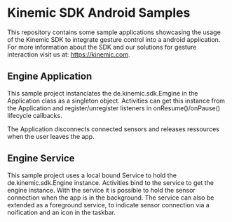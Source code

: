 # Kinemic SDK Android Samples

This repository contains some sample applications showcasing the usage of the Kinemic SDK to integrate gesture control into a android application.
For more information about the SDK and our solutions for gesture interaction visit us at: https://kinemic.com.

## Engine Application

This sample project instanciates the de.kinemic.sdk.Emgine in the Application class as a singleton object.
Activities can get this instance from the Application and register/unregister listeners in onResume()/onPause() lifecycle callbacks.

The Application disconnects connected sensors and releases ressources when the user leaves the app.

## Engine Service

This sample project uses a local bound Service to hold the de.kinemic.sdk.Engine instance. Activities bind to the service to get the engine instance.
With the service it is possible to hold the sensor connection when the app is in the background. The service can also be extended as a foreground service, to indicate sensor connection via a noification and an icon in the taskbar.

